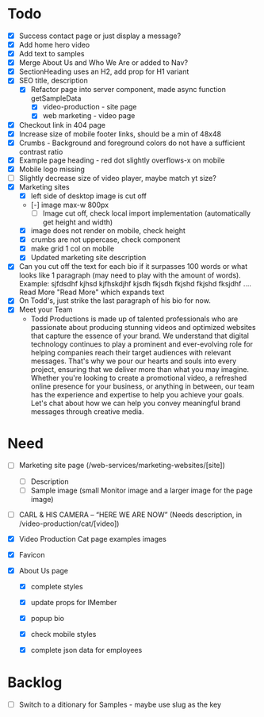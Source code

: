 # Todo
- [x] Success contact page or just display a message?
- [x] Add home hero video
- [x] Add text to samples
- [x] Merge About Us and Who We Are or added to Nav?
- [x] SectionHeading uses an H2, add prop for H1 variant
- [x] SEO title, description
  - [x] Refactor page into server component, made async function getSampleData
    - [x] video-production -  site page
    - [x] web marketing -   video page
- [x] Checkout link in 404 page
- [x] Increase size of mobile footer links, should be a min of 48x48
- [x] Crumbs - Background and foreground colors do not have a sufficient contrast ratio
- [x] Example page heading - red dot slightly overflows-x on mobile
- [x] Mobile logo missing
- [ ] Slightly decrease size of video player, maybe match yt size?
- [x] Marketing sites
  - [x] left side of desktop image is cut off
  - [-] image max-w 800px
    - [ ] Image cut off, check local import implementation (automatically get height and width)
  - [x] image does not render on mobile, check height
  - [x] crumbs are not uppercase, check component
  - [x] make grid 1 col on mobile
  - [x] Updated marketing site description

- [x] Can you cut off the text for each bio if it surpasses 100 words or what looks like 1 paragraph (may need to play with the amount of words).
  Example:  sjfdsdhf kjhsd kjfhskdjhf kjsdh fkjsdh fkjshd fkjshd fksjdhf .... Read More
  "Read More" which expands text
- [x]  On Todd's, just strike the last paragraph of his bio for now.
- [x] Meet your Team
  - Todd Productions is made up of talented professionals who are passionate about producing stunning videos and optimized websites that capture the essence of your brand. We understand that digital technology continues to play a prominent and ever-evolving role for helping companies reach their target audiences with relevant messages. That's why we pour our hearts and souls into every project, ensuring that we deliver more than what you may imagine. Whether you're looking to create a promotional video, a refreshed online presence for your business, or anything in between, our team has the experience and expertise to help you achieve your goals. Let's chat about how we can help you convey meaningful brand messages through creative media.


# Need
- [ ] Marketing site page (/web-services/marketing-websites/[site])
  - [ ] Description
  - [ ] Sample image (small Monitor image and a larger image for the page image)
- [ ] CARL & HIS CAMERA – “HERE WE ARE NOW” (Needs description, in /video-production/cat/[video])
- [x] Video Production Cat page examples images
- [x] Favicon


- [x] About Us page
  - [x] complete styles
  - [x] update props for IMember
  - [x] popup bio
  - [x] check mobile styles
  - [x] complete json data for employees


# Backlog
- [ ] Switch to a ditionary for Samples - maybe use slug as the key

